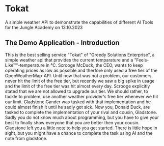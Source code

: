 # Tokat
A simple weather API to demonstrate the capabilities of different AI Tools for the Jungle Academy on 13.10.2023

## The Demo Application - Introduction
This is the best selling service "Tokat" of "Greedy Solutions Enterprise", a simple weather api that provides the current temparature and a "Feels-Like™"-temperature in °C. Scrooge McDuck, the CEO, wants to keep operating prices as low as possible and therfore only used a free tier of the OpenWeatherMap-API. Until now that was not a problem, our customers never hit the limit of the free tier, but recently we saw a big spike in usage and the limit of the free tier was hit almost every day. Scrooge explicitly stated that we are not allowed to upgrade our tier. We should rather, to tackle to problem, use another weather provider's free tier whenever we hit our limit. Gladstone Gander was tasked with that implementation and he could almost finish it until he sadly got sick. Now you, Donald Duck, are tasked to complete the implementation of your rival and cousin, Gladstone. Sadly you do not know much about programming, but you have to give your best to finally show everyone that you are better then your cousin. Gladstone left you a little [note](https://github.com/toni-schmitt/Tokat/blob/3f8b182df0666172a7a079a64c259b753dc86fa9/src/Weather/Tokat.Weather.Api/TASK.md) to help you get started. There is little hope in sight, but you might have a chance to complete the task using AI and the note from gladstone.
